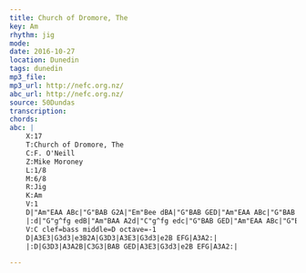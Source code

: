 ```yaml
---
title: Church of Dromore, The
key: Am
rhythm: jig
mode:
date: 2016-10-27
location: Dunedin
tags: dunedin
mp3_file:
mp3_url: http://nefc.org.nz/
abc_url: http://nefc.org.nz/
source: 50Dundas
transcription:
chords: 
abc: |
    X:17
    T:Church of Dromore, The
    C:F. O'Neill
    Z:Mike Moroney
    L:1/8
    M:6/8
    R:Jig
    K:Am
    V:1
    D|"Am"EAA ABc|"G"BAB G2A|"Em"Bee dBA|"G"BAB GED|"Am"EAA ABc|"G"BAB G2A|"Em"Bee dBA|"Am"BAA A2:|
    |:d|"G"g^fg edB|"Am"BAA A2d|"C"g^fg edc|"G"BAB GED|"Am"EAA ABc|"G"BAB G2A|"Em"Bee dBG|"Am"BAA A2:|
    V:C clef=bass middle=D octave=-1
    D|A3E3|G3d3|e3B2A|G3D3|A3E3|G3d3|e2B EFG|A3A2:|
    |:D|G3D3|A3A2B|C3G3|BAB GED|A3E3|G3d3|e2B EFG|A3A2:|

---
```

